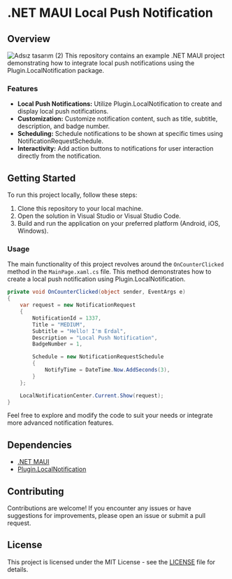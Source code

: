 # .NET MAUI Local Push Notification

## Overview
![Adsız tasarım (2)](https://github.com/erdalkama/LocalPushNotificationMaui/assets/34250103/2efe7498-f840-43c4-b9fa-699d1ee0d94e)
This repository contains an example .NET MAUI project demonstrating how to integrate local push notifications using the Plugin.LocalNotification package.

### Features

- **Local Push Notifications:** Utilize Plugin.LocalNotification to create and display local push notifications.
- **Customization:** Customize notification content, such as title, subtitle, description, and badge number.
- **Scheduling:** Schedule notifications to be shown at specific times using NotificationRequestSchedule.
- **Interactivity:** Add action buttons to notifications for user interaction directly from the notification.

## Getting Started

To run this project locally, follow these steps:

1. Clone this repository to your local machine.
2. Open the solution in Visual Studio or Visual Studio Code.
3. Build and run the application on your preferred platform (Android, iOS, Windows).

### Usage

The main functionality of this project revolves around the `OnCounterClicked` method in the `MainPage.xaml.cs` file. This method demonstrates how to create a local push notification using Plugin.LocalNotification.

```csharp
private void OnCounterClicked(object sender, EventArgs e)
{
    var request = new NotificationRequest
    {
        NotificationId = 1337,
        Title = "MEDIUM",
        Subtitle = "Hello! I'm Erdal",
        Description = "Local Push Notification",
        BadgeNumber = 1,

        Schedule = new NotificationRequestSchedule
        {
            NotifyTime = DateTime.Now.AddSeconds(3),
        }
    };

    LocalNotificationCenter.Current.Show(request);
}
```
Feel free to explore and modify the code to suit your needs or integrate more advanced notification features.

## Dependencies

- [.NET MAUI](https://github.com/dotnet/maui)
- [Plugin.LocalNotification](https://github.com/edsnider/Plugin.LocalNotification)

## Contributing

Contributions are welcome! If you encounter any issues or have suggestions for improvements, please open an issue or submit a pull request.

## License

This project is licensed under the MIT License - see the [LICENSE](LICENSE) file for details.
